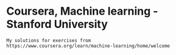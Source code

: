 # Coursera, Machine learning - Stanford University
	
	My solutions for exercises from https://www.coursera.org/learn/machine-learning/home/welcome